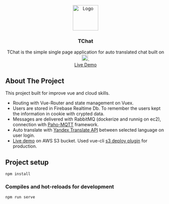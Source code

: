 <p align="center">
  <a href="http://tchat.space">
    <img src="https://s3.amazonaws.com/tch4t/logo.png" alt="Logo" width="80" height="80">
  </a>

  <h3 align="center">TChat</h3>

  <p align="center">
    TChat is the simple single page application for auto translated chat built on <a href="https://vuejs.org" target="_blank"><img width="20" src="https://vuejs.org/images/logo.png" alt="Vue logo"></a>.
    <br />
    <a target="_blank" href="http://tchat.space/">Live Demo</a>
  </p>
</p>


<!-- ABOUT THE PROJECT -->
## About The Project

This project built for improve vue and cloud skills.

* Routing with Vue-Router and state management on Vuex.
* Users are stored in Firebase Realtime Db. To remember the users kept the information in cookie with crypted data.
* Messages are delivered with RabbitMQ (dockerize and runnig on ec2), connection with <a href="https://github.com/eclipse/paho.mqtt.javascript" target="_blank">Paho-MQTT</a> framework.
* Auto translate with <a href="https://tech.yandex.com/translate/" target="_blank">Yandex Translate API</a> between selected language on user login.
* <a href="http://tchat.space/" target="_blank">Live demo</a> on AWS S3 bucket. Used vue-cli <a href="https://github.com/multiplegeorges/vue-cli-plugin-s3-deploy" target="_blank">s3 deploy plugin</a> for production.



## Project setup
```
npm install
```

### Compiles and hot-reloads for development
```
npm run serve
```
